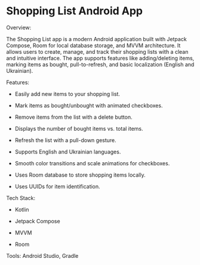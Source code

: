 # Shopping List Android App

Overview:

The Shopping List app is a modern Android application built with Jetpack Compose, Room for local database storage, and MVVM architecture. It allows users to create, manage, and track their shopping lists with a clean and intuitive interface. The app supports features like adding/deleting items, marking items as bought, pull-to-refresh, and basic localization (English and Ukrainian).

Features: 

* Easily add new items to your shopping list.

* Mark items as bought/unbought with animated checkboxes.

* Remove items from the list with a delete button.

* Displays the number of bought items vs. total items.

* Refresh the list with a pull-down gesture.

* Supports English and Ukrainian languages.

* Smooth color transitions and scale animations for checkboxes.

* Uses Room database to store shopping items locally.

* Uses UUIDs for item identification.

Tech Stack:

* Kotlin

* Jetpack Compose

* MVVM

* Room

Tools: Android Studio, Gradle